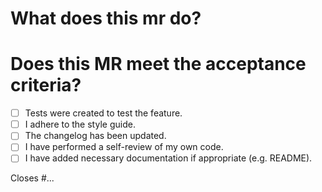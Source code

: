 # What does this mr do?
<!-- describe the feature you have implemented -->


# Does this MR meet the acceptance criteria?
* [ ] Tests were created to test the feature.
* [ ] I adhere to the style guide.
* [ ] The changelog has been updated.
* [ ] I have performed a self-review of my own code.
* [ ] I have added necessary documentation if appropriate (e.g. README).

Closes #...

